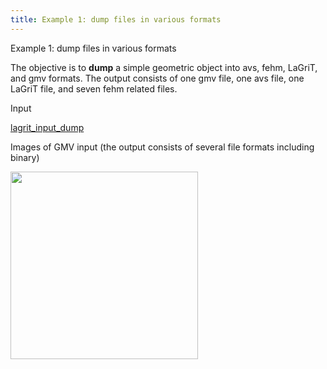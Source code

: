 ```yaml
---
title: Example 1: dump files in various formats
---
```


 Example 1: dump files in various formats

  The objective is to **dump** a simple geometric object into avs,
  fehm, LaGriT, and gmv formats.
  The output consists of one gmv file, one avs file, one LaGriT file,
  and seven fehm related files.

 Input

  [lagrit\_input\_dump](../lagrit_input_dump)

Images of GMV input (the output consists of several file formats
 including binary)

<img height="300" width="300" src="https://lanl.github.io/LaGriT/assets/images/output_tn.gif">
